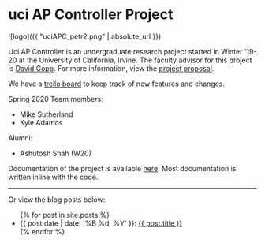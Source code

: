 # uci AP Controller Project

![logo]({{ "uciAPC_petr2.png" | absolute_url  }})

Uci AP Controller is an undergraduate research project started in Winter '19-20 at the University of California, Irvine. The faculty advisor for this project is [David Copp](http://engineering.uci.edu/users/david-copp). For more information, view the [project proposal](Project_Proposal.html).

We have a [trello board](https://trello.com/b/aRJtnHfg/uciapc) to keep track of new features and changes.

Spring 2020 Team members:
+ Mike Sutherland 
+ Kyle Adamos

Alumni:
+ Ashutosh Shah (W20)

Documentation of the project is available <a href="{{ site.baseurl  }}/documentation/index.html">here</a>. Most documentation is written inline with the code.

---

Or view the blog posts below:
<ul>
  {% for post in site.posts %}
    <li>
      {{ post.date |  date: '%B %d, %Y' }}: <a href="{{ site.baseurl }}{{ post.url }}">{{ post.title }}</a>
    </li>
  {% endfor %}
</ul>
